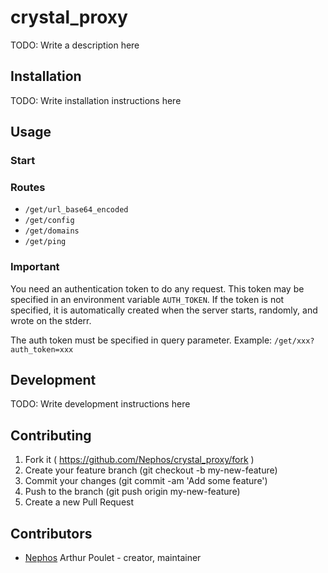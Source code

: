 # crystal_proxy

TODO: Write a description here

## Installation


TODO: Write installation instructions here


## Usage

### Start

### Routes
- ``/get/url_base64_encoded``
- ``/get/config``
- ``/get/domains``
- ``/get/ping``

### Important
You need an authentication token to do any request.
This token may be specified in an environment variable ``AUTH_TOKEN``.
If the token is not specified, it is automatically created when the server
starts, randomly, and wrote on the stderr.

The auth token must be specified in query parameter.
Example: ``/get/xxx?auth_token=xxx``

## Development

TODO: Write development instructions here

## Contributing

1. Fork it ( https://github.com/Nephos/crystal_proxy/fork )
2. Create your feature branch (git checkout -b my-new-feature)
3. Commit your changes (git commit -am 'Add some feature')
4. Push to the branch (git push origin my-new-feature)
5. Create a new Pull Request

## Contributors

- [Nephos](https://github.com/Nephos) Arthur Poulet - creator, maintainer
